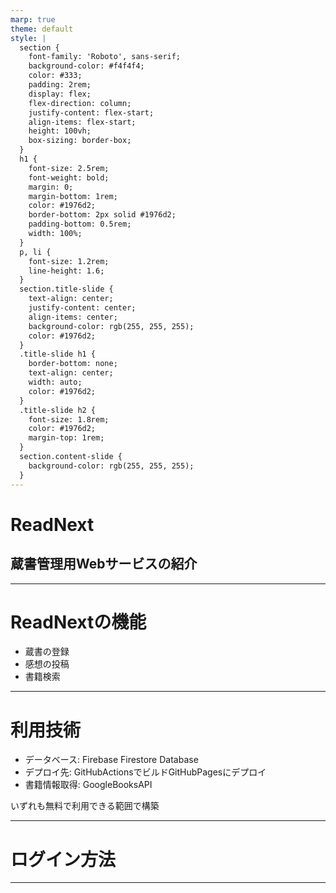 ```yaml
---
marp: true
theme: default
style: |
  section {
    font-family: 'Roboto', sans-serif;
    background-color: #f4f4f4;
    color: #333;
    padding: 2rem;
    display: flex;
    flex-direction: column;
    justify-content: flex-start;
    align-items: flex-start;
    height: 100vh;
    box-sizing: border-box;
  }
  h1 {
    font-size: 2.5rem;
    font-weight: bold;
    margin: 0;
    margin-bottom: 1rem;
    color: #1976d2;
    border-bottom: 2px solid #1976d2;
    padding-bottom: 0.5rem;
    width: 100%;
  }
  p, li {
    font-size: 1.2rem;
    line-height: 1.6;
  }
  section.title-slide {
    text-align: center;
    justify-content: center;
    align-items: center;
    background-color: rgb(255, 255, 255);
    color: #1976d2;
  }
  .title-slide h1 {
    border-bottom: none;
    text-align: center;
    width: auto;
    color: #1976d2;
  }
  .title-slide h2 {
    font-size: 1.8rem;
    color: #1976d2;
    margin-top: 1rem;
  }
  section.content-slide {
    background-color: rgb(255, 255, 255);
  }
---
```


<!-- class: title-slide -->
# ReadNext
## 蔵書管理用Webサービスの紹介

---

<!-- class: content-slide -->
# ReadNextの機能

- 蔵書の登録
- 感想の投稿
- 書籍検索

---
<!-- class: content-slide -->
# 利用技術
- データベース: Firebase Firestore Database
- デプロイ先: GitHubActionsでビルドGitHubPagesにデプロイ
- 書籍情報取得: GoogleBooksAPI

いずれも無料で利用できる範囲で構築

---
<!-- class: content-slide -->
# ログイン方法
 

---


